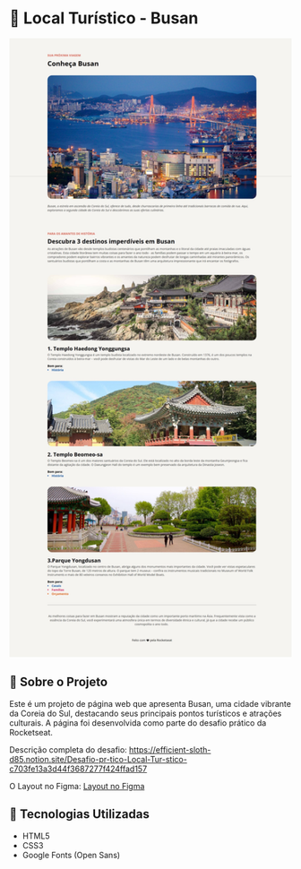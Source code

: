 # 🌊 Local Turístico - Busan

<div align="center">
  <img src=".github/site.jpeg" alt="Preview do site" width="800px">
</div>

## 📝 Sobre o Projeto

Este é um projeto de página web que apresenta Busan, uma cidade vibrante da Coreia do Sul, destacando seus principais pontos turísticos e atrações culturais. A página foi desenvolvida como parte do desafio prático da Rocketseat.

Descrição completa do desafio: https://efficient-sloth-d85.notion.site/Desafio-pr-tico-Local-Tur-stico-c703fe13a3d44f3687277f424ffad157

O Layout no Figma:
[Layout no Figma](https://www.figma.com/community/file/1384542229391733447)

## 🚀 Tecnologias Utilizadas

- HTML5
- CSS3
- Google Fonts (Open Sans)
